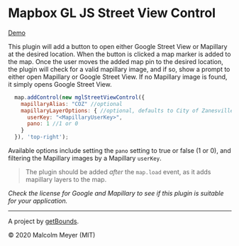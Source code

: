 # Mapbox GL JS Street View Control

[Demo](https://reyemtm.github.io/mglStreetViewControl/demo.html#16.8/39.940531/-82.012707)

This plugin will add a button to open either Google Street View or Mapillary at the desired location. When the button is clicked a map marker is added to the map. Once the user moves the added map pin to the desired location, the plugin will check for a valid mapillary image, and if so, show a prompt to either open Mapillary or Google Street View. If no Mapillary image is found, it simply opens Google Street View.

```JavaScript
  map.addControl(new mglStreetViewControl({
    mapillaryAlias: "COZ" //optional
    mapillaryLayerOptions: { //optional, defaults to City of Zanesville uploaded images and panormamic set to on
      userKey: "<MapillaryUserKey>",
      pano: 1 //1 or 0
    }
  }), 'top-right');
```

Available options include setting the ``pano`` setting to true or false (1 or 0), and filtering the Mapillary images by a Mapillary ``userKey``.

> The plugin should be added *after* the `map.load` event, as it adds mapillary layers to the map.

*Check the license for Google and Mapillary to see if this plugin is suitable for your application.*

---

A project by [getBounds](https://www.getBounds.com).

&copy; 2020 Malcolm Meyer (MIT)
